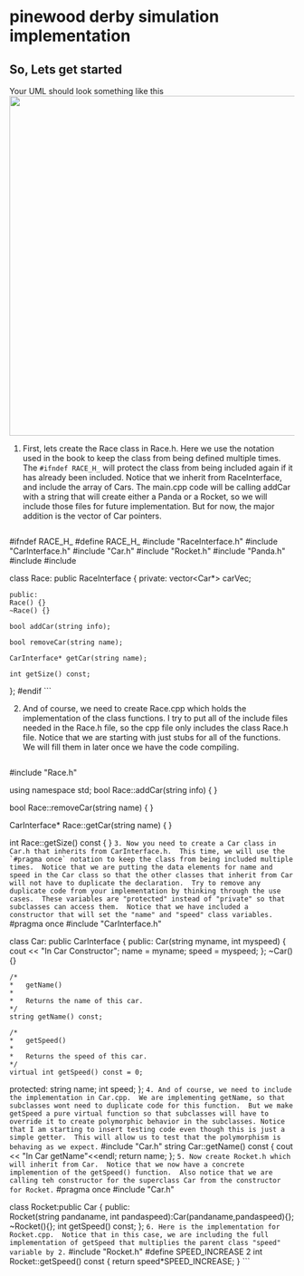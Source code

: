 # pinewood derby simulation implementation
## So, Lets get started
Your UML should look something like this
<img src="https://mjcleme.github.io/pinewood.png" width="600">

1. First, lets create the Race class in Race.h.  Here we use the notation used in the book to keep the class from being defined multiple times.  The `#ifndef RACE_H_` will protect the class from being included again if it has already been included. Notice that we inherit from RaceInterface, and include the array of Cars.  The main.cpp code will be calling addCar with a string that will create either a Panda or a Rocket, so we will include those files for future implementation.  But for now, the major addition is the vector of Car pointers.
	```
#ifndef RACE_H_
#define RACE_H_
#include "RaceInterface.h"
#include "CarInterface.h"
#include "Car.h"
#include "Rocket.h"
#include "Panda.h"
#include <vector>
#include <sstream>

class Race: public RaceInterface {
    private:
	vector<Car*> carVec;

    public:
	Race() {}
	~Race() {}

	bool addCar(string info); 

	bool removeCar(string name);

	CarInterface* getCar(string name);

	int getSize() const;
};
#endif
	```

2. And of course, we need to create Race.cpp which holds the implementation of the class functions.  I try to put all of the include files needed in the Race.h file, so the cpp file only includes the class Race.h file.  Notice that we are starting with just stubs for all of the functions.  We will fill them in later once we have the code compiling.
	```
#include "Race.h"


using namespace std;
bool Race::addCar(string info) {
}

bool Race::removeCar(string name) {
}

CarInterface* Race::getCar(string name) {
}

int Race::getSize() const {
}
	```
3. Now you need to create a Car class in Car.h that inherits from CarInterface.h.  This time, we will use the `#pragma once` notation to keep the class from being included multiple times.  Notice that we are putting the data elements for name and speed in the Car class so that the other classes that inherit from Car will not have to duplicate the declaration.  Try to remove any duplicate code from your implementation by thinking through the use cases.  These variables are "protected" instead of "private" so that subclasses can access them.  Notice that we have included a constructor that will set the "name" and "speed" class variables.
	```
#pragma once
#include "CarInterface.h"

class Car: public CarInterface {
    public:
	Car(string myname, int myspeed) {
		cout << "In Car Constructor";
		name = myname; speed = myspeed;
	};
	~Car() {}

	/*
	*	getName()
	*
	*	Returns the name of this car.
	*/
	string getName() const; 

	/*
	*	getSpeed()
	*
	*	Returns the speed of this car.
	*/
	virtual int getSpeed() const = 0;
protected:
	string name;
	int speed;
};
	```
4. And of course, we need to include the implementation in Car.cpp.  We are implementing getName, so that subclasses wont need to duplicate code for this function.  But we make getSpeed a pure virtual function so that subclasses will have to override it to create polymorphic behavior in the subclasses. Notice that I am starting to insert testing code even though this is just a simple getter.  This will allow us to test that the polymorphism is behaving as we expect.
	```
#include "Car.h"
string Car::getName() const {
	cout << "In Car getName"<<endl;
	return name;
};
	```
5. Now create Rocket.h which will inherit from Car.  Notice that we now have a concrete implemention of the getSpeed() function.  Also notice that we are calling teh constructor for the superclass Car from the constructor for Rocket.
	```
#pragma once
#include "Car.h"

class Rocket:public Car {
    public:    
    Rocket(string pandaname, int pandaspeed):Car(pandaname,pandaspeed){};
    ~Rocket(){};
    int getSpeed() const;
};
	```
6. Here is the implementation for Rocket.cpp.  Notice that in this case, we are including the full implementation of getSpeed that multiplies the parent class "speed" variable by 2.
	```
#include "Rocket.h"
#define SPEED_INCREASE 2
int Rocket::getSpeed() const
{
    return speed*SPEED_INCREASE;
}
	```
